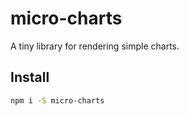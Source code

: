 # micro-charts

A tiny library for rendering simple charts.

## Install

```bash
npm i -S micro-charts
```
